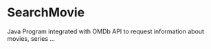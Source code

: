 # SearchMovie
Java Program integrated with OMDb API to request information about movies, series ... 
